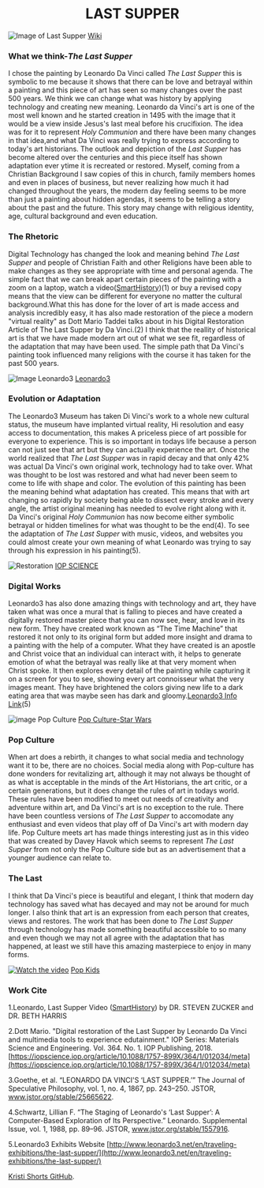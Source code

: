 # <center>LAST SUPPER</center>
![Image of Last Supper](https://upload.wikimedia.org/wikipedia/commons/thumb/4/4b/%C3%9Altima_Cena_-_Da_Vinci_5.jpg/1024px-%C3%9Altima_Cena_-_Da_Vinci_5.jpg)
[Wiki](https://upload.wikimedia.org/wikipedia/commons/thumb/4/4b/%C3%9Altima_Cena_-_Da_Vinci_5.jpg/1024px-%C3%9Altima_Cena_-_Da_Vinci_5.jpg)

### What we think-_The Last Supper_
  I chose the painting by Leonardo Da Vinci called _The Last Supper_ this is symbolic to me because it shows that there can be love and betrayal within a painting and this piece of art has seen so many changes over the past 500 years. We think we can change what was history by applying technology and creating new meaning.
 Leonardo da Vinci's art is one of the most well known and he started creation in 1495 with the image that it would be a view inside Jesus's last meal before his crucifixion. The idea was for it  to represent _Holy Communion_ and there have been many changes in that idea,and what Da Vinci was really trying to express according to today's art historians. The outlook and depiction of the _Last Supper_ has become altered over the centuries and this piece itself has shown adaptation ever ytime it is recreated or restored.
 Myself, coming from a Christian Background I saw copies of this in church, family members homes and even in places of business, but never realizing how much it had changed throughout the years, the modern day feeling seems to be more than just a painting about hidden agendas, it seems to be telling a story about the past and the future. This story may change with religious identity, age, cultural background and even education.  

### The Rhetoric
  Digital Technology has changed the look and meaning behind _The Last Supper_ and people of Christian Faith and other Religions have been able to make changes as they see appropriate with time and personal agenda. The simple fact that we can break apart certain pieces of the painting with a zoom on a laptop, watch a video([SmartHistory](https://smarthistory.org/leonardo-last-supper/))(1) or buy a revised copy means that the view can be different for everyone no matter the cultural background.What this has done for the lover of art is made access and analysis incredibly easy, it has also made restoration of the piece a modern "virtual reality" as Dott Mario Taddei  talks about in his Digital Restoration Article of The Last Supper by Da Vinci.(2) I think that the reallity of historical art is that we have made modern art out of what we see fit, regardless of the adaptation that may have been used. The simple path that Da Vinci's painting took influenced many religions with the course it has taken for the past 500 years. 

![Image Leonardo3](https://www.researchgate.net/publication/325833527/figure/fig1/AS:639040307077122@1529370490809/Last-Supper-multimedia-room-in-the-Leonardo3-museum-piazza-Scala-Milan-Italy.png)
[Leonardo3](https://www.researchgate.net/publication/325833527/figure/fig1/AS:639040307077122@1529370490809/Last-Supper-multimedia-room-in-the-Leonardo3-museum-piazza-Scala-Milan-Italy.png)

### Evolution or Adaptation
   The Leonardo3 Museum has taken Di Vinci's work to a whole new  cultural status, the museum have implanted virtual reality, Hi resolution and easy access to documentation, this makes A priceless piece of art possible for everyone to experience. This is so important in todays life because a person can not just see that art but they can actually experience the art. 
  Once the world realized that _The Last Supper_  was in rapid decay and that only 42% was actual Da Vinci's own original work, technology had to take over. What was thought to be lost was restored and what had never been seem to come to life with shape and color. The evolution of this painting has been the meaning behind what adaptation has created. This means that with art changing so rapidly by society being able to dissect every stroke and every angle, the artist original meaning has needed to evolve right along with it. Da Vinci's original _Holy Communion_ has now become either symbolic betrayal or hidden timelines for what was thought to be the end(4). To see the adaptation of _The Last Supper_ with music, videos, and websites you could almost create your own meaning of what Leonardo was trying to say through his expression in his painting(5).      

![Restoration](http://www.leonardo3.net/leonardo/books-Cenacolo/screens390/Leonardo%20Da%20Vinci%20Ultima%20Cena%20Last%20supper%20Leonardo3%20Mario%20Tadddei%200_intro_%20menu%20.jpg)
 [IOP SCIENCE](http://www.leonardo3.net/leonardo/books-Cenacolo/screens390/Leonardo%20Da%20Vinci%20Ultima%20Cena%20Last%20supper%20Leonardo3%20Mario%20Tadddei%200_intro_%20menu%20.jpg) 
 
### Digital Works
 Leonardo3 has also done amazing things with technology and art, they have taken what was once a mural that is falling to pieces and have created a digitally restored master piece that you can now see, hear, and love in its new form. They have created work known as “The Time Machine” that restored it not only to its original form but added more insight and drama to a painting with the help of a computer. What they have created is an apostle and Christ voice that an individual can interact with, it helps to generate emotion of what the betrayal was really like at that very moment when Christ spoke. It then explores every detail of the painting while capturing it on a screen for you to see, showing every art connoisseur what the very images meant. They have brightened the colors giving new life to a dark eating area that was maybe seen has dark and gloomy.[Leonardo3 Info Link](http://www.leonardo3.net/LastSupper-info/)(5)
  
![image Pop Culture](https://www.empireonline.com/images/uploaded/last-supper-star-wars.jpg)
[Pop Culture-Star Wars](https://www.empireonline.com/images/uploaded/last-supper-star-wars.jpg)

### Pop Culture
  When art does a rebirth, it changes to what social media and technology want it to be, there are no choices. Social media along with
Pop-culture has done wonders for revitalizing art, although it may not always be thought of as what is acceptable in the minds of the Art Historians, the art critic, or a certain generations, but it does change the rules of art in todays world. These rules have been modified to meet out needs of creativity and adventure within art, and Da Vinci's art is no exception to the rule. There have been countless versions of _The Last Supper_ to accomodate any enthusiast and even videos that play off of Da Vinci's art with modern day life. Pop Culture meets art has made things interesting just as in this video that was created by Davey Havok which seems to represent _The Last Supper_ from not only the Pop Culture side but as an advertisement that a younger audience can relate to.

### The Last
  I think that Da Vinci's piece is beautiful and elegant, I think that modern day technology has saved what has decayed and may not be around for much longer. I also think that art is an expression from each person that creates, views and restores. The work that has been done to _The Last Supper_ through technology has made something beautiful accessible to so many and even though we may not all agree with the adaptation that has happened, at least we still have this amazing masterpiece to enjoy in many forms.

[![Watch the video](https://img.youtube.com/vi/WG1GVUpWCts/0.jpg)](https://www.youtube.com/watch?v=WG1GVUpWCts)
[Pop Kids](https://www.youtube.com/watch?v=WG1GVUpWCts)

### Work Cite 
 1.Leonardo, Last Supper Video ([SmartHistory](https://smarthistory.org/leonardo-last-supper/))
 by DR. STEVEN ZUCKER and DR. BETH HARRIS
 
2.Dott Mario. "Digital restoration of the Last Supper by Leonardo Da Vinci and multimedia tools to experience edutainment." IOP   Series: Materials Science and Engineering. Vol. 364. No. 1. IOP Publishing, 2018.
[https://iopscience.iop.org/article/10.1088/1757-899X/364/1/012034/meta](https://iopscience.iop.org/article/10.1088/1757-899X/364/1/012034/meta)

3.Goethe, et al. “LEONARDO DA VINCI'S ‘LAST SUPPER.’” The Journal of Speculative Philosophy, vol. 1, no. 4, 1867, pp. 243–250. JSTOR, www.jstor.org/stable/25665622.

4.Schwartz, Lillian F. “The Staging of Leonardo's ‘Last Supper’: A Computer-Based Exploration of Its Perspective.” Leonardo. Supplemental Issue, vol. 1, 1988, pp. 89–96. JSTOR, 
www.jstor.org/stable/1557916.

5.Leonardo3 Exhibits Website [http://www.leonardo3.net/en/traveling-exhibitions/the-last-supper/](http://www.leonardo3.net/en/traveling-exhibitions/the-last-supper/)




 [Kristi Shorts GitHub](https://github.com/KShort).
